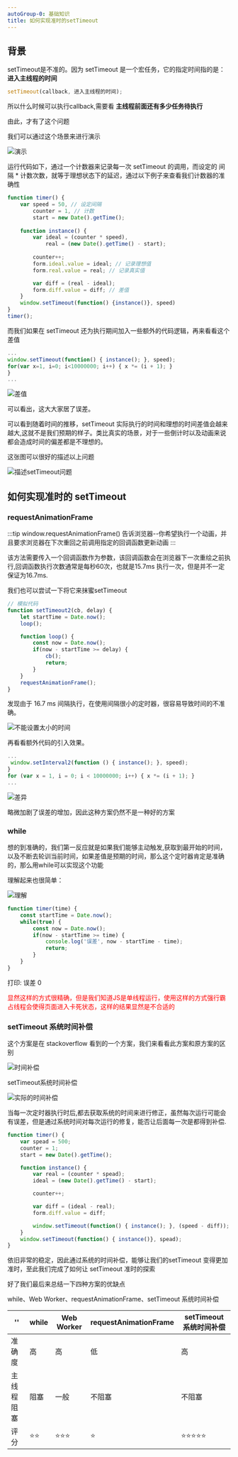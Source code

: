 ```yaml
---
autoGroup-0: 基础知识
title: 如何实现准时的setTimeout
---
```

## 背景
setTimeout是不准的。因为 setTimeout 是一个宏任务，它的指定时间指的是：**进入主线程的时间**

```js
setTimeout(callback, 进入主线程的时间);
```
所以什么时候可以执行callback,需要看 **主线程前面还有多少任务待执行**

由此，才有了这个问题

我们可以通过这个场景来进行演示

![演示](./images/2d8ae756502d4aa492e51d2b5f76cabb.gif)

运行代码如下，通过一个计数器来记录每一次 setTimeout 的调用，而设定的 间隔 * 计数次数，就等于理想状态下的延迟，通过以下例子来查看我们计数器的准确性

```js
function timer() {
    var speed = 50, // 设定间隔
        counter = 1, // 计数
        start = new Date().getTime();
    
    function instance() {
        var ideal = (counter * speed),
            real = (new Date().getTime() - start);
        
        counter++;
        form.ideal.value = ideal; // 记录理想值
        form.real.value = real; // 记录真实值

        var diff = (real - ideal);
        form.diff.value = diff; // 差值
    }  
    window.setTimeout(function() {instance()}, speed)
}
timer();
```
而我们如果在 setTimeout 还为执行期间加入一些额外的代码逻辑，再来看看这个差值

```js
... 
window.setTimeout(function() { instance(); }, speed); 
for(var x=1, i=0; i<10000000; i++) { x *= (i + 1); } 
} 
... 
```
![差值](./images/17.gif)

可以看出，这大大家居了误差。

可以看到随着时间的推移，setTimeout 实际执行的时间和理想的时间差值会越来越大,这就不是我们预期的样子。类比真实的场景，对于一些倒计时以及动画来说都会造成时间的偏差都是不理想的。

这张图可以很好的描述以上问题

![描述setTimeout问题](./images/18.png)

## 如何实现准时的 setTimeout
### requestAnimationFrame
:::tip
window.requestAnimationFrame() 告诉浏览器--你希望执行一个动画，并且要求浏览器在下次重回之前调用指定的回调函数更新动画
:::

该方法需要传入一个回调函数作为参数，该回调函数会在浏览器下一次重绘之前执行,回调函数执行次数通常是每秒60次，也就是15.7ms 执行一次，但是并不一定保证为16.7ms.

我们也可以尝试一下将它来抹蜜setTimeout

```js
// 模拟代码
function setTimeout2(cb, delay) {
    let startTime = Date.now();
    loop();

    function loop() {
        const now = Date.now();
        if(now - startTime >= delay) {
            cb();
            return;
        }
    }
    requestAnimationFrame();
}
```

发现由于 16.7 ms 间隔执行，在使用间隔很小的定时器，很容易导致时间的不准确。

![不能设置太小的时间](./images/19.png)

再看看额外代码的引入效果。

```js
... 
 window.setInterval2(function () { instance(); }, speed); 
} 
for (var x = 1, i = 0; i < 10000000; i++) { x *= (i + 1); } 
... 
```

![差异](./images/20.gif)

略微加剧了误差的增加，因此这种方案仍然不是一种好的方案

### while
想的到准确的，我们第一反应就是如果我们能够主动触发,获取到最开始的时间，以及不断去轮训当前时间，如果差值是预期的时间，那么这个定时器肯定是准确的，那么用while可以实现这个功能

理解起来也很简单：

![理解](./images/31.png)

```js
function timer(time) {
    const startTime = Date.now();
    while(true) {
        const now = Date.now();
        if(now - startTime >= time) {
            console.log('误差', now - startTime - time);
            return;
        }
    }
}
```
打印: 误差 0

<span style="color: red">显然这样的方式很精确，但是我们知道JS是单线程运行，使用这样的方式强行霸占线程会使得页面进入卡死状态，这样的结果显然是不合适的</span>

### setTimeout 系统时间补偿
这个方案是在 stackoverflow 看到的一个方案，我们来看看此方案和原方案的区别

![时间补偿](./images/32.png)

setTimeout系统时间补偿

![实际的时间补偿](./images/33.png)

当每一次定时器执行时后,都去获取系统的时间来进行修正，虽然每次运行可能会有误差，但是通过系统时间对每次运行的修复，能否让后面每一次是都得到补偿.

```js
function timer() {
    var spead = 500;
    counter = 1;
    start = new Date().getTime();

    function instance() {
        var real = (counter * spead);
        ideal = (new Date().getTime() - start);

        counter++;

        var diff = (ideal - real);
        form.diff.value = diff;

        window.setTimeout(function() { instance(); }, (speed - diff)); // 通过系统时间进行修复 
    }
    window.setTimeout(function() { instance()}, spead);
}
```
依旧非常的稳定，因此通过系统的时间补偿，能够让我们的setTimeout 变得更加准时，至此我们完成了如何让 setTimeout 准时的探索


好了我们最后来总结一下四种方案的优缺点

while、Web Worker、requestAnimationFrame、setTimeout 系统时间补偿

''| while | Web Worker | requestAnimationFrame | setTimeout系统时间补偿
---|---|---|---|---
准确度| 高 | 高 | 低 | 高
主线程阻塞 | 阻塞 | 一般 | 不阻塞 | 不阻塞
评分|⭐️⭐️|⭐️⭐️⭐️|⭐️| ⭐️⭐️⭐️⭐️⭐️